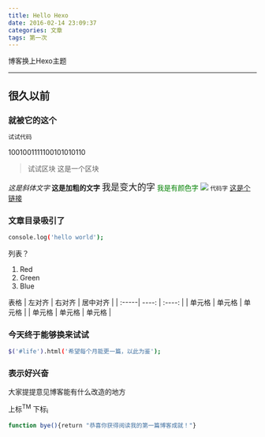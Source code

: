 ```yaml
---
title: Hello Hexo
date: 2016-02-14 23:09:37
categories: 文章
tags: 第一次
---
```

博客换上Hexo主题
***

## 很久以前
<!-- more -->
### 就被它的这个

``` bash
试试代码
```

1001001111100101010110

>试试区块 这是一个区块

*这是斜体文字*
**这是加粗的文字**
<font size=4>我是变大的字</font>
<font color="green">我是有颜色字</font>
![](/images/module/exports.png)
<code>代码字</code>
[这是个链接](https://mp.weixin.qq.com/debug/wxadoc/dev/framework/performance/tips.html)

### 文章目录吸引了

``` bash
console.log('hello world');
```

列表？

1. Red
2. Green
3. Blue

表格
| 左对齐 | 右对齐 | 居中对齐 |
| :-----| ----: | :----: |
| 单元格 | 单元格 | 单元格 |
| 单元格 | 单元格 | 单元格 |

### 今天终于能够换来试试

``` bash
$('#life').html('希望每个月能更一篇，以此为鉴');
```

### 表示好兴奋

大家提提意见博客能有什么改造的地方

上标<sup>TM</sup>
下标<sub>i</sub>

``` bash
function bye(){return "恭喜你获得阅读我的第一篇博客成就！"}
```
